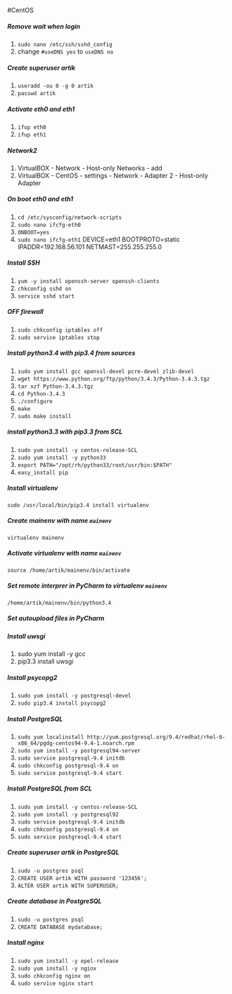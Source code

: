 #CentOS


##### Remove wait when login
1. `sudo nano /etc/ssh/sshd_config`
2. change `#useDNS yes` to `useDNS no`

##### Create superuser artik
1. `useradd -ou 0 -g 0 artik`
2. `passwd artik`

##### Activate eth0 and eth1
1. `ifup eth0`
2. `ifup eth1`

##### Network2
1. VirtualBOX - Network - Host-only Networks - add
2. VirtualBOX - CentOS - settings - Network - Adapter 2 - Host-only Adapter

##### On boot eth0 and eth1
1. `cd /etc/sysconfig/network-scripts`
2. `sudo nano ifcfg-eth0`
3. `ONBOOT=yes`
4. `sudo nano ifcfg-eth1`
  DEVICE=eth1
  BOOTPROTO=static
  IPADDR=192.168.56.101
  NETMAST=255.255.255.0

##### Install SSH
1. `yum -y install openssh-server openssh-clients`
2. `chkconfig sshd on`
3. `service sshd start`

##### OFF firewall
1. `sudo chkconfig iptables off`
2. `sudo service iptables stop`


##### Install python3.4 with pip3.4 from sources
1. `sudo yum install gcc openssl-devel pcre-devel zlib-devel`
2. `wget https://www.python.org/ftp/python/3.4.3/Python-3.4.3.tgz`
3. `tar xzf Python-3.4.3.tgz` 
4. `cd Python-3.4.3`
5. `./configure`
6. `make`
7. `sudo make install`

##### install python3.3 with pip3.3 from SCL
1. `sudo yum install -y centos-release-SCL`
2. `sudo yum install -y python33`
3. `export PATH="/opt/rh/python33/root/usr/bin:$PATH"`
4. `easy_install pip`

##### Install virtualenv
`sudo /usr/local/bin/pip3.4 install virtualenv`

##### Create mainenv with name `mainenv`
`virtualenv mainenv`

##### Activate virtualenv with name `mainenv`
`source /home/artik/mainenv/bin/activate`


##### Set remote interprer in PyCharm to virtualenv `mainenv`
`/home/artik/mainenv/bin/python3.4`


##### Set autoupload files in PyCharm

##### Install uwsgi
1. sudo yum install -y gcc
2. pip3.3 install uwsgi


##### Install psycopg2
1. `sudo yum install -y postgresql-devel`
2. `sudo pip3.4 install psycopg2`


##### Install PostgreSQL
1. `sudo yum localinstall http://yum.postgresql.org/9.4/redhat/rhel-6-x86_64/pgdg-centos94-9.4-1.noarch.rpm`
2. `sudo yum install -y postgresql94-server`
3. `sudo service postgresql-9.4 initdb`
4. `sudo chkconfig postgresql-9.4 on`
5. `sudo service postgresql-9.4 start`

##### Install PostgreSQL from SCL
1. `sudo yum install -y centos-release-SCL`
2. `sudo yum install -y postgresql92`
3. `sudo service postgresql-9.4 initdb`
4. `sudo chkconfig postgresql-9.4 on`
5. `sudo service postgresql-9.4 start`


##### Create superuser artik in PostgreSQL
1. `sudo -u postgres psql`
2. `CREATE USER artik WITH password '123456';`
3. `ALTER USER artik WITH SUPERUSER;`

##### Create database in PostgreSQL
1. `sudo -u postgres psql`
2. `CREATE DATABASE mydatabase;`

##### Install nginx
1. `sudo yum install -y epel-release`
2. `sudo yum install -y nginx`
3. `sudo chkconfig nginx on`
4. `sudo service nginx start`
